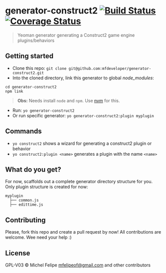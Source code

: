 # generator-construct2  [![Build Status](https://secure.travis-ci.org/mfdeveloper/generator-construct2.svg?branch=master)](https://travis-ci.org/mfdeveloper/generator-construct2) [![Coverage Status](https://coveralls.io/repos/github/mfdeveloper/generator-construct2/badge.svg?branch=master)](https://coveralls.io/github/mfdeveloper/generator-construct2?branch=master)

> Yeoman generator generating a Construct2 game engine plugins/behaviors

## Getting started

- Clone this repo: `git clone git@github.com:mfdeveloper/generator-construct2.git`
- Into the cloned directory, link this generator to global _node_modules_:
```shell
cd generator-construct2
npm link
```
> **Obs:** Needs install `node` and `npm`. Use [nvm](https://github.com/creationix/nvm#install-script) for this.

- Run: `yo generator-construct2`
- Or run specific generator: `yo generator-construct2:plugin myplugin`


## Commands

* `yo construct2` shows a wizard for generating a construct2 plugin or behavior
* `yo construct2:plugin <name>` generates a plugin with the name `<name>`


## What do you get?

For now, scaffolds out a complete generator directory structure for you. Only plugin structure is created for now:

```
myplugin
  ├── common.js
  ├── edittime.js

```
## Contributing

Please, fork this repo and create a pull request by now! All contributions are welcome. Wee need your help :)


## License

GPL-V03 © Michel Felipe <mfelipeof@gmail.com> and other contributors

